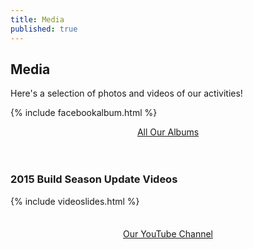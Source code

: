 ```yaml
---
title: Media
published: true
---
```


## Media

Here's a selection of photos and videos of our activities!

{% include facebookalbum.html %}

<div width="100%" style="text-align:center;margin-top:1em;"><a class="btn" href="https://www.facebook.com/FRC178/photos/?tab=albums" target="_blank">All Our Albums</a>
</div>
<br><br>

### 2015 Build Season Update Videos

{% include videoslides.html %}
<div width="100%" style="text-align:center; margin-top: 35px;"><a class="btn" href="http://www.youtube.com/user/Team178Enforcers" target="_blank">Our YouTube Channel</a>
</div>
<br>
